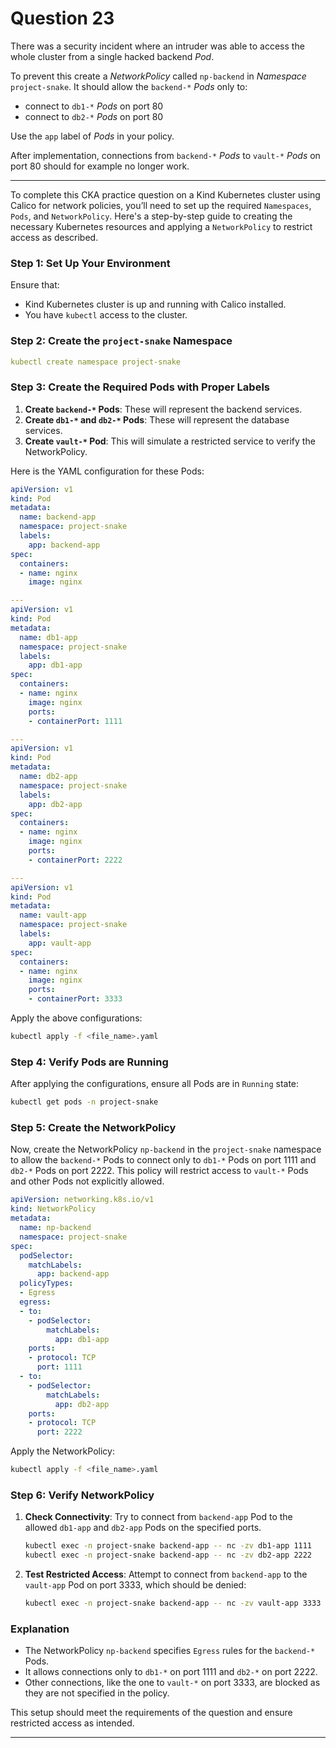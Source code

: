 # Question 23

There was a security incident where an intruder was able to access the whole cluster from a single hacked backend *Pod*.

To prevent this create a *NetworkPolicy* called `np-backend` in *Namespace* `project-snake`. It should allow the `backend-*` *Pods* only to:

- connect to `db1-*` *Pods* on port 80
- connect to `db2-*` *Pods* on port 80

Use the `app` label of *Pods* in your policy.

After implementation, connections from `backend-*` *Pods* to `vault-*` *Pods* on port 80 should for example no longer work.

---

To complete this CKA practice question on a Kind Kubernetes cluster using Calico for network policies, you’ll need to set up the required `Namespaces`, `Pods`, and `NetworkPolicy`. Here's a step-by-step guide to creating the necessary Kubernetes resources and applying a `NetworkPolicy` to restrict access as described.

### Step 1: Set Up Your Environment

Ensure that:
- Kind Kubernetes cluster is up and running with Calico installed.
- You have `kubectl` access to the cluster.

### Step 2: Create the `project-snake` Namespace

```yaml
kubectl create namespace project-snake
```

### Step 3: Create the Required Pods with Proper Labels

1. **Create `backend-*` Pods**: These will represent the backend services.
2. **Create `db1-*` and `db2-*` Pods**: These will represent the database services.
3. **Create `vault-*` Pod**: This will simulate a restricted service to verify the NetworkPolicy.

Here is the YAML configuration for these Pods:

```yaml
apiVersion: v1
kind: Pod
metadata:
  name: backend-app
  namespace: project-snake
  labels:
    app: backend-app
spec:
  containers:
  - name: nginx
    image: nginx

---
apiVersion: v1
kind: Pod
metadata:
  name: db1-app
  namespace: project-snake
  labels:
    app: db1-app
spec:
  containers:
  - name: nginx
    image: nginx
    ports:
    - containerPort: 1111

---
apiVersion: v1
kind: Pod
metadata:
  name: db2-app
  namespace: project-snake
  labels:
    app: db2-app
spec:
  containers:
  - name: nginx
    image: nginx
    ports:
    - containerPort: 2222

---
apiVersion: v1
kind: Pod
metadata:
  name: vault-app
  namespace: project-snake
  labels:
    app: vault-app
spec:
  containers:
  - name: nginx
    image: nginx
    ports:
    - containerPort: 3333
```

Apply the above configurations:

```bash
kubectl apply -f <file_name>.yaml
```

### Step 4: Verify Pods are Running

After applying the configurations, ensure all Pods are in `Running` state:

```bash
kubectl get pods -n project-snake
```

### Step 5: Create the NetworkPolicy

Now, create the NetworkPolicy `np-backend` in the `project-snake` namespace to allow the `backend-*` Pods to connect only to `db1-*` Pods on port 1111 and `db2-*` Pods on port 2222. This policy will restrict access to `vault-*` Pods and other Pods not explicitly allowed.

```yaml
apiVersion: networking.k8s.io/v1
kind: NetworkPolicy
metadata:
  name: np-backend
  namespace: project-snake
spec:
  podSelector:
    matchLabels:
      app: backend-app
  policyTypes:
  - Egress
  egress:
  - to:
    - podSelector:
        matchLabels:
          app: db1-app
    ports:
    - protocol: TCP
      port: 1111
  - to:
    - podSelector:
        matchLabels:
          app: db2-app
    ports:
    - protocol: TCP
      port: 2222
```

Apply the NetworkPolicy:

```bash
kubectl apply -f <file_name>.yaml
```

### Step 6: Verify NetworkPolicy

1. **Check Connectivity**: Try to connect from `backend-app` Pod to the allowed `db1-app` and `db2-app` Pods on the specified ports.
   
   ```bash
   kubectl exec -n project-snake backend-app -- nc -zv db1-app 1111
   kubectl exec -n project-snake backend-app -- nc -zv db2-app 2222
   ```

2. **Test Restricted Access**: Attempt to connect from `backend-app` to the `vault-app` Pod on port 3333, which should be denied:

   ```bash
   kubectl exec -n project-snake backend-app -- nc -zv vault-app 3333
   ```

### Explanation

- The NetworkPolicy `np-backend` specifies `Egress` rules for the `backend-*` Pods.
- It allows connections only to `db1-*` on port 1111 and `db2-*` on port 2222.
- Other connections, like the one to `vault-*` on port 3333, are blocked as they are not specified in the policy.

This setup should meet the requirements of the question and ensure restricted access as intended.

---

